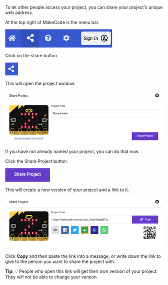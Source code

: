 To let other people access your project, you can share your project's unique web address.

At the top right of MakeCode is the menu bar.

![The MakeCode menu bar showing the share button highlighted](images/topmenu.png)

Click on the share button.

![The share button](images/sharebutton.png)

This will open the project window.

![The Share Project window with the Share Project button displayed](images/shareprojectwindow.png)

If you have not already named your project, you can do that now.

Click the Share Project button.

![The Share Project window with the Share Project button displayed](images/shareprojectbutton.png)

This will create a new version of your project and a link to it.

![The Share Project window with the Share Project button displayed](images/sharelink.png)

Click **Copy** and then paste the link into a message, or write down the link to give to the person you want to share the project with.

**Tip:** 💡 People who open this link will get their own version of your project. They will not be able to change your version.